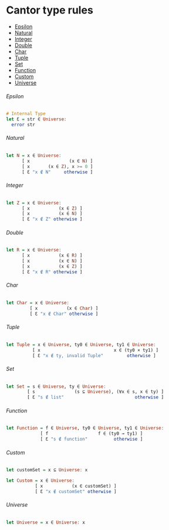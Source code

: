 # Cantor type rules
  - [Epsilon](#epsilon)
  - [Natural](#natural)
  - [Integer](#integer)
  - [Double](#double)
  - [Char](#char)
  - [Tuple](#tuple)
  - [Set](#set)
  - [Function](#function)
  - [Custom](#custom)
  - [Universe](#universe)

###### Epsilon
```Haskell
# Internal Type
let Ɛ = str ∈ Universe:
  error str
```

###### Natural
```Haskell
let N = x ∈ Universe:
      [ x               (x ∈ N) ]
      [ x       (x ∈ Z), x >= 0 ]
      [ Ɛ "x ∉ N"     otherwise ]
```

###### Integer
```Haskell
let Z = x ∈ Universe:
      [ x           (x ∈ Z) ]
      [ x           (x ∈ N) ]
      [ Ɛ "x ∉ Z" otherwise ]
```

###### Double
```Haskell
let R = x ∈ Universe:
      [ x           (x ∈ R) ]
      [ x           (x ∈ N) ]
      [ x           (x ∈ Z) ]
      [ Ɛ "x ∉ R" otherwise ]
```

###### Char
```Haskell
let Char = x ∈ Universe:
         [ x           (x ∈ Char) ]
         [ Ɛ "x ∉ Char" otherwise ]
```

###### Tuple
```Haskell
let Tuple = x ∈ Universe, ty0 ∈ Universe, ty1 ∈ Universe:
          [ x                            x ∈ (ty0 × ty1) ]
          [ Ɛ "x ∉ ty, invalid Tuple"         otherwise ]
```

###### Set
```Haskell
let Set = s ∈ Universe, ty ∈ Universe:
        [ s               (s ⊆ Universe), (∀x ∈ s, x ∈ ty) ]
        [ Ɛ "s ∉ list"                           otherwise ]
```

###### Function
```Haskell
let Function = f ∈ Universe, ty0 ∈ Universe, ty1 ∈ Universe:
             [ f                   f ∈ (ty0 → ty1) ]
             [ Ɛ "s ∉ function"          otherwise ]
```

###### Custom
```Haskell
let customSet = x ⊆ Universe: x

let Custom = x ∈ Universe:
           [ x           (x ∈ customSet) ]
           [ Ɛ "x ∉ customSet" otherwise ]
```

###### Universe
```Haskell
let Universe = x ∈ Universe: x
```
